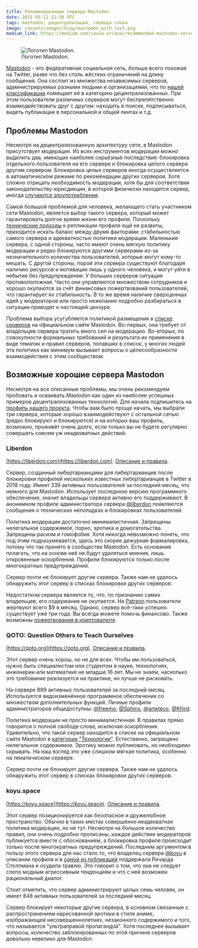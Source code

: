 ```yaml
---
title: Рекомендованные сервера Mastodon
date: 2021-05-12 12:30 UTC
tags: mastodon, децентрализация, свобода слова
image: /assets/images/blog/mastodon_with_text.png
medium_link: https://medium.com/causa-arcana/recommended-mastodon-servers-1c50755d4e86
---
```

<div class="d-flex justify-content-center">
 <figure class="cl-figure-nice">
  <img src="/assets/images/blog/mastodon_with_text.png"
       alt="Логотип Mastodon."/>
  <figcaption>
    Логотип Mastodon.
  </figcaption>
 </figure>
</div>

[Mastodon](https://joinmastodon.org) - это федеративная социальная сеть, больше
всего похожая на Twitter, разве что без столь жёстких ограничений на длину
сообщения. Она состоит из множества независимых серверов, администрируемых
разными людьми и организациями, что по
[нашей классификации](/blog/2020/06/04/decentralized-vs-distributed.html)
помещает её в категорию децентрализованных. При этом пользователи различных
серверов могут беспрепятственно взаимодействовать друг с другом: находить в
поиске, подписываться, видеть публикации в персональной и общей лентах и т.д.



Проблемы Mastodon
-----------------

Несмотря на децентрализованную архитектуру сети, в Mastodon присутствует
модерация. Из всех инструментов модерации можно выделить два, имеющих наиболее
серьёзные последствия: блокировка отдельного пользователя на его сервере и
блокировка целого сервера другим сервером. Блокировка целых серверов иногда
осуществляется в автоматическом режиме по рекомендации других серверов. Хотя
сложно отрицать необходимость модерации, хотя бы для соответствия
законодательству юрисдикции, в которой физически находится сервер, иногда
[случаются злоупотребления](/blog/2021/01/13/corporate-censorship.html).

Самой большой проблемой для человека, желающего стать участником сети Mastodon,
является выбор такого сервера, который может гарантировать долгое время жизни
его профиля. Поскольку
[технические подходы](/blog/2021/03/08/decentralized-identity.html) к репликации
профиля ещё не развиты, приходится искать баланс между двумя факторами:
стабильностью самого сервера и адекватностью политики модерации. Маленькие
сервера, с одной стороны, часто имеют очень мягкую политику модерации и редко
блокируются другими серверами из-за незначительного количества пользователей,
которые могут кому-то мешать. С другой стороны, порой эти сервера существуют
благодаря наличию ресурсов и мотивации лишь у одного человека, и могут уйти в
небытие без предупреждения. У больших серверов ситуация противоположная. Часто
они управляются множеством сотрудников и хорошо окупаются за счёт финансовых
пожертвований пользователей, что гарантирует их стабильность. В то же время
наличие сверхценных идей у модераторов или просто нежелание подробно разбираться
в ситуации приводят к настоящей цензуре.

Проблема выбора усугубляется политикой размещения в
[списке серверов](https://joinmastodon.org/communities) на официальном сайте
Mastodon. Во-первых, она требует от владельцев сервера тратить много сил на
модерацию. Во-вторых, по совокупности формальных требований и результата их
применения в виде тематик и правил серверов, попавших в список, у многих людей
эта политика как минимум вызывает вопросы о целесообразности взаимодействия с
этим сообществом.



Возможные хорошие сервера Mastodon
----------------------------------

Несмотря на все описанные проблемы, мы очень рекомендуем пробовать и осваивать
Mastodon как один из наиболее успешных примеров децентрализованных технологий.
Для начала подпишитесь на
[профиль нашего проекта](https://qoto.org/@causa_arcana). Чтобы вам было проще
начать, мы выбрали три сервера, которые хорошо взаимодействуют с остальной сетью
(редко блокируют и блокируются) и на которых ваш профиль, возможно, проживёт
очень долго, если только вы не будете регулярно совершать совсем уж неадекватных
действий.

### Liberdon

[https://liberdon.com](https://liberdon.com).
[Описание и правила](https://liberdon.com/about/more).

Cервер, созданный либертарианцами для либертарианцев после блокировки профилей
нескольких известных либертарианцев в Twitter в 2018 году. Имеет 339 активных
пользователей за последний месяц, что немного для Mastodon. Использует последнюю
версию программного обеспечения, значит владельцы сервера активно его
поддерживают. В анонимном профиле администратора сервера
[@liberdon](https://liberdon.com/@liberdon) появляются сообщения о технических
неполадках и блокировках пользователей.

Политика модерации достаточно минималистичная. Запрещены нелегальное содержимое,
порно, эротика и домогательства. Запрещены расизм и гомофобия. Хотя никогда
невозможно понять, что под этим подразумевается, здесь это скорее дежурная
формалировка, потому что так принято в сообществе Mastodon. Есть основания
полагать, что на основе неё не будут удаляться мнения, лишь откровенные
оскорбления. Профили блокируются только после многократных предупреждений.

Сервер почти не блокирует другие сервера. Также нам не удалось обнаружить этот
сервер в списках блокировки других серверов.

Недостатком сервера является то, что, по признанию самих владельцев, его
содержание не окупается. На [Patreon](https://www.patreon.com/Liberdon)
пользователи жертвуют всего $9 в месяц. Однако, сервер всё-таки успешно
существует уже три года. Вы всегда можете помочь финансово. Также возможны
[пожертвования в криптовалюте](https://liberdon.com/about/more#faq).

### QOTO: Question Others to Teach Ourselves

[https://qoto.org](https://qoto.org).
[Описание и правила](https://qoto.org/about/more).

Этот сервер очень хорош, но не для всех. Чтобы им пользоваться, нужно быть
специалистом или студентом в науке, технологиях, инженерии или математике не
младше 16 лет. Мы не знаем, насколько это требование реализуется на практике, но
лучше не рисковать.

На сервере 899 активных пользователей за последний месяц. Используется
видоизменённое программное обеспечение со множеством дополнительных функций.
Личные профили администраторов общедоступны:
[@freemo](https://qoto.org/@freemo), [@Sphinx](https://qoto.org/@Sphinx),
[@arteteco](https://qoto.org/@arteteco), [@Khird](https://qoto.org/@Khird).

Политика модерации не просто минималистичная. В правилах прямо говорится о
полной свободе слова, исключая оскорбления. Удивительно, что такой сервер
находится в списке на официальном сайте Mastodon в
[категории "Технологии"](https://joinmastodon.org/communities/tech).
Естественно, запрещено нелегальное содержимое. Эротику можно публиковать, но
необходимо скрывать. На наш взгляд это уже слишком мягкая политика, особенно на
тематическом сервере.

Сервер почти не блокирует другие сервера. Также нам не удалось обнаружить этот
сервер в списках блокировки других серверов.

### koyu.space

[https://koyu.space](https://koyu.space).
[Описание и правила](https://koyu.space/about/more).

Этот сервер позиционируется как безопасное и дружелюбное пространство. Обычно в
таких местах совершенно неадекватная политика модерации, но не тут. Несмотря на
большое количество правил, они очень подробно прописаны, каждое действие
модераторов публикуется вместе с обоснованием, а блокировка профиля происходит
только после многократных предупреждений. Последним аргументом в пользу этого
сервера для нас стало то, что владелец сервера [@koyu](https://koyu.space/@koyu)
в описании профиля и в
[одной из публикаций](https://koyu.space/@koyu/106002760932158724) поддержала
Ричарда Столлмана и осудила травлю. Это говорит о том, что она не следует слепо
модным агрессивным тенденциям и что с ней возможен рациональный диалог.

Стоит отметить, что сервер администрируют целых семь человек, он имеет 848
активных пользователей за последний месяц.

Сервер блокирует некоторые другие сервера, в основном связанные с
распространением нарисованной эротики в стиле аниме, изображающей
несовершеннолетних, незаконного содержимого и того, что называется "ультраправой
пропагандой". Хотя последнее вызывает вопросы, количество заблокированных по
этой причине серверов довольно невелико для Mastodon.
